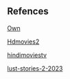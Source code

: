 
## Refences 
[Own](https://ashishdas1921.github.io/s/)

[Hdmovies2](https://hdmovie2.bid/movies/lust-stories-2-2023-hindi-hd-netflix/)

[hindimoviestv](https://www.hindimoviestv.com/)


[lust-stories-2-2023](https://www.hindimoviestv.com/lust-stories-2-2023/)
